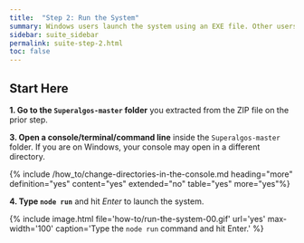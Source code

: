 ```yaml
---
title:  "Step 2: Run the System"
summary: Windows users launch the system using an EXE file. Other users launch the system via Node JS.
sidebar: suite_sidebar
permalink: suite-step-2.html
toc: false
---
```


## Start Here

**1. Go to the ```Superalgos-master``` folder** you extracted from the ZIP file on the prior step.

**3. Open a console/terminal/command line** inside the ```Superalgos-master``` folder. If you are on Windows, your console may open in a different directory.

{% include /how_to/change-directories-in-the-console.md heading="more" definition="yes" content="yes" extended="no" table="yes" more="yes"%}

**4. Type ```node run```** and hit *Enter* to launch the system.

{% include image.html file='how-to/run-the-system-00.gif' url='yes' max-width='100' caption='Type the ```node run``` command and hit Enter.' %}